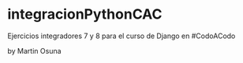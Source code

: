 # integracionPythonCAC

Ejercicios integradores 7 y 8 para el curso de Django en #CodoACodo

by Martin Osuna
